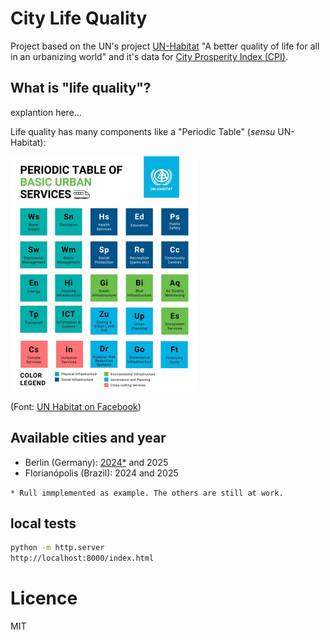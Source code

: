 # City Life Quality

Project based on the UN's project [UN-Habitat](https://unhabitat.org/) "A better quality of life for all in an urbanizing world"  and it's data for [City Prosperity Index (CPI)](https://data.unhabitat.org/pages/city-prosperity-index). 

## What is "life quality"?

explantion here...

Life quality has many components like a "Periodic Table" (_sensu_ UN-Habitat):

<img src="assets/image/unhabitat_cityquality_periodic_table_from_facebook.jpg" alt="Life Quality Periodic Table" width="300" title="Life Quality Periodic Table (UN-Habitat)"> 

(Font: [UN Habitat on Facebook](https://www.facebook.com/profile/100064592777988/search/?q=periodic%20table))



## Available cities and year
- Berlin (Germany): [2024*](https://carloshsalvador.github.io/city_lifequality/cities/berlin/2024/map.html) and 2025
- Florianópolis (Brazil): 2024 and 2025

```* Rull immplemented as example. The others are still at work.``` 



## local tests

```bash
python -m http.server
http://localhost:8000/index.html
```



# Licence
MIT